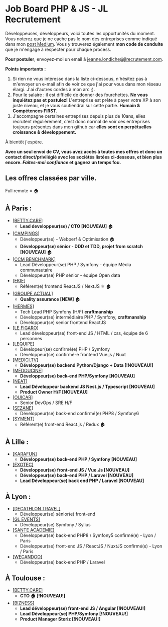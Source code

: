 # Job Board PHP & JS - JL Recrutement

Développeuses, développeurs, voici toutes les opportunités du moment. Vous noterez que je ne cache pas le nom des entreprises comme indiqué dans mon <a href="https://medium.com/@jlondiche/jarr%C3%AAte-le-recrutement-propri%C3%A9taire-je-d%C3%A9marre-l-open-source-6e33463aec9">post Medium</a>. Vous y trouverez également **mon code de conduite** que je m'engage à respecter pour chaque process.

**Pour postuler**, envoyez-moi un email à <a href="mailto:jeanne.londiche@jlrecrutement.com">jeanne.londiche@jlrecrutement.com</a>.

**Points importants :** 
1. Si rien ne vous intéresse dans la liste ci-dessous, n'hésitez pas à m'envoyer un e-mail afin de voir ce que j'ai pour vous dans mon réseau élargi. J'ai d'autres cordes à mon arc ;).
2. Pour le salaire : il est difficile de donner des fourchettes. **Ne vous inquiétez pas et postulez!** L'entreprise est prête à payer votre XP à son juste niveau, et je vous soutiendrai sur cette partie. **Humain & Compétences FIRST.**
3. J'accompagne certaines entreprises depuis plus de 10ans, elles recrutent régulièrement, c'est donc normal de voir ces entreprises toujours présentes dans mon github car **elles sont en perpétuelles croissance & développement.**

À bientôt j'espère.

**Avec un seul envoi de CV, vous avez accès à toutes mes offres et donc un contact direct/privilégié avec les sociétés listées ci-dessous, et bien plus encore. _Faites-moi confiance_ et gagnez un temps fou.**


## Les offres classées par ville.
Full remote = 🏠

## À Paris : 

- <a href="https://github.com/jlondiche/job-board-php/blob/master/BETTY.CARE.md">[BETTY.CARE]</a> 
	- **Lead developpeur(se) / CTO [NOUVEAU]** 🏠
- <a href="https://github.com/jlondiche/job-board-php/blob/master/CAMPINGS.md">[CAMPINGS]</a> 
	- Développeur(se) - Webperf & Optimisation 🏠
	- **Développeur(se) sénior - DDD et TDD, projet from scratch [NOUVEAU]** 🏠
- <a href="https://github.com/jlondiche/job-board-php/blob/master/CCM%20BENCHMARK.md">[CCM BENCHMARK]</a>
	- Lead Développeur(se) PHP / Symfony - équipe Média communautaire
	- Développeur(se) PHP sénior - équipe Open data
- <a href="https://github.com/jlondiche/job-board-php/blob/master/EKIE.md">[EKIE]</a> 
	- Référent(e) frontend ReactJS / NextJS ⚛️ 🏠
- <a href="https://github.com/jlondiche/job-board-php/blob/master/GROUPE%20ACTUAL.md">[GROUPE ACTUAL]</a> 
	- **Quality assurance [NEW]** 🏠
- <a href="https://github.com/jlondiche/job-board-php/blob/master/HERMES.md">[HERMES]</a> 
	- Tech Lead PHP Symfony (H/F) **craftmanship**
	- Développeur(se) intermédiaire PHP / Symfony, **craftmanship**
	- Développeur(se) senior frontend ReactJS
- <a href="https://github.com/jlondiche/job-board-php/blob/master/LE%20FIGARO.md">[LE FIGARO]</a>
	- Lead développeur(se) front-end JS / HTML / css, équipe de 6 personnes
- <a href="https://github.com/jlondiche/job-board-php/blob/master/LEQUIPE.md">[LEQUIPE]</a>
	- Dévelopeur(se) confirmé(e) PHP / Symfony
	- Développeur(se) confirmé-e frontend Vue.js / Nuxt
- <a href="https://github.com/jlondiche/job-board-php/blob/master/MEDICI.md">[MEDICI.TV]</a> 
	- **Développeur(se) backend Python/Django + Data [!NOUVEAU!]**
- <a href="https://github.com/jlondiche/job-board-php/blob/master/MEDOUCINE.md">[MEDOUCINE]</a> 
	- **Développeur(se) back-end PHP/Symfony [NOUVEAU]**
- <a href="https://github.com/jlondiche/job-board-php/blob/master/NEAT.md">[NEAT]</a> 
	- **Lead Développeur backend JS Nest.js / Typescript [NOUVEAU]**
	- **Product Owner H/F [NOUVEAU]**
- <a href="https://github.com/jlondiche/job-board-php/blob/master/OUICAR.md">[OUICAR]</a> 
	- Senior DevOps / SRE H/F
- <a href="https://github.com/jlondiche/job-board-php/blob/master/SEZANE.md">[SEZANE]</a>  
	- Développeur(se) back-end confirmé(e) PHP8 / Symfony6
- <a href="https://github.com/jlondiche/job-board-php/blob/master/SYMENT.md">[SYMENT]</a>  
	- Référent(e) front-end React.js / Redux 🏠

## À Lille :

- <a href="https://github.com/jlondiche/job-board-php/blob/master/KARAFUN.md">[KARAFUN]</a> 
	- **Développeur(se) back-end PHP / Symfony [NOUVEAU]**
- <a href="https://github.com/jlondiche/job-board-php/blob/master/EXOTEC.md">[EXOTEC]</a> 
	- **Développeur(se) front-end JS / Vue.Js [NOUVEAU]**
	- **Développeur(se) back-end PHP / Laravel [NOUVEAU]**
	- **Lead Développeur(se) back end PHP / Laravel [NOUVEAU]**

## À Lyon : 

- <a href="https://github.com/jlondiche/job-board-php/blob/master/DECATHLON%20TRAVEL.md">[DECATHLON TRAVEL]</a>
	- Développeur(se) sénior(e) front-end
- <a href="https://github.com/jlondiche/job-board-php/blob/master/GL%20EVENTS.md">[GL EVENTS]</a>
	- Développeur(se) Symfony / Sylius
- <a href="https://github.com/jlondiche/job-board-php/blob/master/SANTE%20ACADEMIE.md">[SANTE ACADEMIE]</a> 
	- Développeur(se) back-end PHP8 / Symfony5 confirmé(e) - Lyon / Paris
	- Développeur(se) front-end JS / ReactJS / NuxtJS confirmé(e) - Lyon / Paris
- <a href="https://github.com/jlondiche/job-board-php/blob/master/WECANDOO.md">[WECANDOO]</a> 
	- Développeur(se) back-end PHP / Laravel

## À Toulouse : 

- <a href="https://github.com/jlondiche/job-board-php/blob/master/BETTY.CARE.md">[BETTY.CARE]</a> 
	- **CTO 🏠 [!NOUVEAU!]**
- <a href="https://github.com/jlondiche/job-board-php/blob/master/BIZNESS.md">[BIZNESS]</a> 
	- **Lead développeur(se) front-end JS / Angular [!NOUVEAU!]**
	- **Lead Développeur(se) PHP/Symfony [!NOUVEAU!]**
	- **Product Manager Storiz [!NOUVEAU!]**
